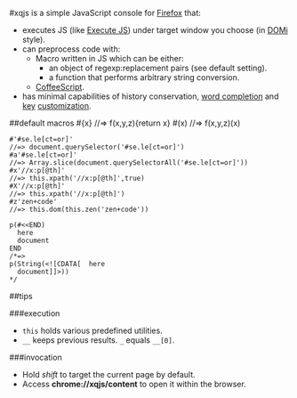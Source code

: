 #xqjs
is a simple JavaScript console for [Firefox](http://firefox.com) that:

- executes JS
  (like [Execute JS](http://code.google.com/p/executejs/))
  under target window you choose
  (in [DOMi](https://developer.mozilla.org/en/DOM_Inspector) style).
- can preprocess code with:
  - Macro written in JS which can be either:
    - an object of regexp:replacement pairs (see default setting).
    - a function that performs arbitrary string conversion.
  - [CoffeeScript](http://jashkenas.github.com/coffee-script/).
- has minimal capabilities of history conservation,
  [word completion](http://www.emacswiki.org/emacs/DynamicAbbreviations)
  and [key](https://developer.mozilla.org/en/XUL/key)
  [customization](http://www.json.org).

##default macros
    #{x} //=> f(x,y,z){return x}
    #(x) //=> f(x,y,z)(x)

    #'#se.le[ct=or]'
    //=> document.querySelector('#se.le[ct=or]')
    #a'#se.le[ct=or]'
    //=> Array.slice(document.querySelectorAll('#se.le[ct=or]'))
    #x'//x:p[@th]'
    //=> this.xpath('//x:p[@th]',true)
    #X'//x:p[@th]'
    //=> this.xpath('//x:p[@th]')
    #z'zen+code'
    //=> this.dom(this.zen('zen+code'))

    p(#<<END)
      here
      document
    END
    /*=>
    p(String(<![CDATA[  here
      document]]>))
    */

##tips

###execution
- `this` holds various predefined utilities.
- `__` keeps previous results. `_` equals `__[0]`.

###invocation
- Hold _shift_ to target the current page by default.
- Access __chrome://xqjs/content__ to open it within the browser.
